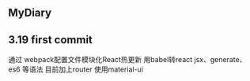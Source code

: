 ## MyDiary

## 3.19 first commit
 通过 webpack配置文件模块化React热更新 用babel转react jsx、generate、es6 等语法 目前加上router 使用material-ui 